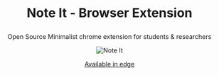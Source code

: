 # <p align="center">Note It -  Browser Extension</p>
<p align="center">Open Source Minimalist chrome extension for students & researchers</p>

<p align="center">
  <img src="https://github.com/yashrajb/note-it-browser-extension-website/blob/master/images/main.gif" alt="Note It"/>
</p>

<p align="center">
  <a href="https://microsoftedge.microsoft.com/addons/detail/note-it/dkmedcbiofmfhblmdbgiidmmajlbbakn">Available in edge</a>
</p>
